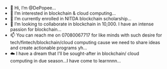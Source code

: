 - 👋 Hi, I’m @DePopee...
- 👀 I’m interested in blockchain & cloud computing...
- 🌱 I’m currently enrolled in NITDA blockchain scholarship...
- 💞️ I’m looking to collaborate in blockchain in 10,000. I have an intense passion for blockchain...
- 📫 You can reach me on 07080067717 for like minds with such desire for tech/fintech/blockchain/cloud computing cause we need to share ideas and create actionable programs yh...
- ☁️ I have a dream that I'll be sought-after in blockchain/ cloud computing in due season...I have come to learnnnn...

<!---
DePopee/DePopee is a ✨ special ✨ repository because its `README.md` (this file) appears on your GitHub profile.
You can click the Preview link to take a look at your changes.
--->

